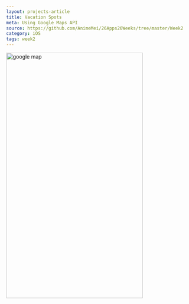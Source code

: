 ```yaml
---
layout: projects-article
title: Vacation Spots
meta: Using Google Maps API
source: https://github.com/AnimeMei/26Apps26Weeks/tree/master/Week2
category: iOS
tags: week2
---
```

<img src="{{site.baseurl}}/img/gif/week2.gif" alt="google map" height="664" width="370">
